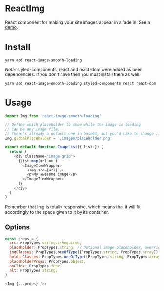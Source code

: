 ReactImg
========
React component for making your site images appear in a fade in.
See a [demo](http://astrocoders.com/react-image-smooth-loading/).

# Install
```
yarn add react-image-smooth-loading
```
_Note_: styled-components, react and react-dom were added as peer dependencies.
If you don't have then you must install them as well.
```
yarn add react-image-smooth-loading styled-components react react-dom
```
# Usage

```js
import Img from 'react-image-smooth-loading'

// Define which placeholder to show while the image is loading
// Can be any image file.
// There's already a default one in base64, but you'd like to change ;)
Img.globalPlaceholder = '/images/placeholder.png'

export default function ImageList({ list }) {
  return (
    <div className="image-grid">
      {list.map(url => (
        <ImageItemWrapper>
          <Img src={url} />
          <p>My awesome image</p>
        </ImageItemWrapper>
      )}
    </div>
  )
}
```

Remember that Img is totally responsive, which means that it will fit accordingly
to the space given to it by its container.


## Options

```js
const props = {
  src: PropTypes.string.isRequired,
  placeholder: PropTypes.string, // Optional image placeholder, overrides globalPlaceholder,
  imgClasses: PropTypes.oneOfType([PropTypes.string, PropTypes.array]),
  holderClasses: PropTypes.oneOfType([PropTypes.string, PropTypes.array]),
  placeholderProps: PropTypes.object,
  onClick: PropTypes.func,
  alt: PropTypes.string,
}

<Img {...props} />>
```

